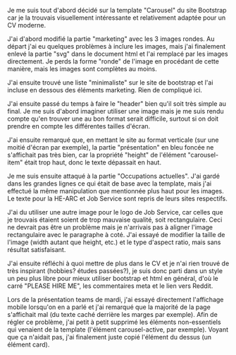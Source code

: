 Je me suis tout d'abord décidé sur la template "Carousel" du site Bootstrap car je la trouvais visuellement intéressante et relativement adaptée pour un CV moderne.

J'ai d'abord modifié la partie "marketing" avec les 3 images rondes. Au départ j'ai eu quelques problèmes à inclure les images, mais j'ai finalement enlevé la partie "svg" dans le document html et l'ai remplacé par les images directement. Je perds la forme "ronde" de l'image en procédant de cette manière, mais les images sont complètes au moins.

J'ai ensuite trouvé une liste "minimaliste" sur le site de bootstrap et l'ai incluse en dessous des éléments marketing. Rien de compliqué ici.

J'ai ensuite passé du temps à faire le "header" bien qu'il soit très simple au final. Je me suis d'abord imaginer utiliser une image mais je me suis rendu compte qu'en trouver une au bon format serait difficile, surtout si on doit prendre en compte les différentes tailles d'écran.

J'ai ensuite remarqué que, en mettant le site au format verticale (sur une moitié d'écran par exemple), la partie "présentation" en bleu foncée ne s'affichait pas très bien, car la propriété "height" de l'élément "carousel-item" était trop haut, donc le texte dépassait en haut.

Je me suis ensuite attaqué à la partie "Occupations actuelles". J'ai gardé dans les grandes lignes ce qui était de base avec la template, mais j'ai effectué la même manipulation que mentionnée plus haut pour les images. Le texte pour la HE-ARC et Job Service sont repris de leurs sites respectifs.

J'ai du utiliser une autre image pour le logo de Job Service, car celles que je trouvais étaient soient de trop mauvaise qualité, soit rectangulaire. Ceci ne devrait pas être un problème mais je n'arrivais pas à aligner l'image rectangulaire avec le paragraphe à coté. J'ai essayé de modifier la taille de l'image (width autant que height, etc.) et le type d'aspect ratio, mais sans résultat satisfaisant.

J'ai ensuite réfléchi à quoi mettre de plus dans le CV et je n'ai rien trouvé de très inspirant (hobbies? études passées?), je suis donc parti dans un style un peu plus libre pour mieux utiliser bootstrap et html en général, d'où le carré "PLEASE HIRE ME", les commentaires meta et le lien vers Reddit.

Lors de la présentation teams de mardi, j'ai essayé directement l'affichage mobile lorsqu'on en a parlé et j'ai remarqué que la majorité de la page s'affichait mal (du texte caché derrière les marges par exemple). Afin de régler ce problème, j'ai petit à petit supprimé les éléments non-essentiels qui venaient de la template (l'élément carousel-active, par exemple). Voyant que ça n'aidait pas, j'ai finalement juste copié l'élément du dessus (un élément card).

